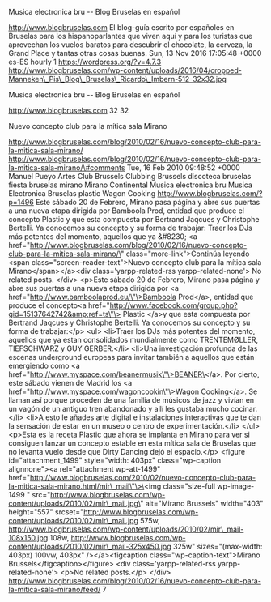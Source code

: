 Musica electronica bru -- Blog Bruselas en español

http://www.blogbruselas.com El blog-guía escrito por españoles en
Bruselas para los hispanoparlantes que viven aquí y para los turistas
que aprovechan los vuelos baratos para descubrir el chocolate, la
cerveza, la Grand Place y tantas otras cosas buenas. Sun, 13 Nov 2016
17:05:48 +0000 es-ES hourly 1 https://wordpress.org/?v=4.7.3
http://www.blogbruselas.com/wp-content/uploads/2016/04/cropped-Manneken\_Pis\_Blog\_Bruselas\_Ricardo\_Imbern-512-32x32.jpg

Musica electronica bru -- Blog Bruselas en español

http://www.blogbruselas.com 32 32

Nuevo concepto club para la mítica sala Mirano

http://www.blogbruselas.com/blog/2010/02/16/nuevo-concepto-club-para-la-mitica-sala-mirano/
http://www.blogbruselas.com/blog/2010/02/16/nuevo-concepto-club-para-la-mitica-sala-mirano/\#comments
Tue, 16 Feb 2010 09:48:52 +0000 Manuel Pueyo Artes Club Brussels
Clubbing Brussels discoteca bruselas fiesta bruselas mirano Mirano
Continental Musica electronica bru Musica Electronica Bruselas plastic
Wagon Cooking http://www.blogbruselas.com/?p=1496 Este sábado 20 de
Febrero, Mirano pasa página y abre sus puertas a una nueva etapa
dirigida por Bamboola Prod, entidad que produce el concepto Plastic y
que esta compuesta por Bertrand Jaqcues y Christophe Bertelli. Ya
conocemos su concepto y su forma de trabajar: Traer los DJs más potentes
del momento, aquellos que ya &\#8230; \<a
href=\"http://www.blogbruselas.com/blog/2010/02/16/nuevo-concepto-club-para-la-mitica-sala-mirano/\"
class=\"more-link\"\>Continúa leyendo \<span
class=\"screen-reader-text\"\>Nuevo concepto club para la mítica sala
Mirano\</span\>\</a\>\<div class=\'yarpp-related-rss
yarpp-related-none\'\> No related posts. \</div\> \<p\>Este sábado 20 de
Febrero, Mirano pasa página y abre sus puertas a una nueva etapa
dirigida por \<a href=\"http://www.bamboolaprod.eu/\"\>Bamboola
Prod\</a\>, entidad que produce el concepto\<a
href=\"http://www.facebook.com/group.php?gid=15137642742&amp;ref=ts\"\>
Plastic \</a\>y que esta compuesta por Bertrand Jaqcues y Christophe
Bertelli. Ya conocemos su concepto y su forma de trabajar:\</p\> \<ul\>
\<li\>Traer los DJs más potentes del momento, aquellos que ya estan
consolidados mundialmente como TRENTEMØLLER, TIEFSCHWARZ y GUY
GERBER.\</li\> \<li\>Una investigación profunda de las escenas
underground europeas para invitar también a aquellos que están
emergiendo como \<a
href=\"http://www.myspace.com/beanermusik\"\>BEANER\</a\>. Por cierto,
este sábado vienen de Madrid los \<a
href=\"http://www.myspace.com/wagoncookin\"\>Wagon Cooking\</a\>. Se
llaman así porque proceden de una familia de músicos de jazz y vivían en
un vagón de un antiguo tren abandonado y allí les gustaba mucho
cocinar.\</li\> \<li\>A esto le añades arte digital e instalaciones
interactivas que te dan la sensación de estar en un museo o centro de
experimentación.\</li\> \</ul\> \<p\>Esta es la receta Plastic que ahora
se implanta en Mirano para ver si consiguen lanzar un concepto estable
en esta mítica sala de Bruselas que no levanta vuelo desde que Dirty
Dancing dejó el espacio.\</p\> \<figure id=\"attachment\_1499\"
style=\"width: 403px\" class=\"wp-caption alignnone\"\>\<a
rel=\"attachment wp-att-1499\"
href=\"http://www.blogbruselas.com/2010/02/nuevo-concepto-club-para-la-mitica-sala-mirano.html/mir\_mail\"\>\<img
class=\"size-full wp-image-1499 \"
src=\"http://www.blogbruselas.com/wp-content/uploads/2010/02/mir\_mail.jpg\"
alt=\"Mirano Brussels\" width=\"403\" height=\"557\"
srcset=\"http://www.blogbruselas.com/wp-content/uploads/2010/02/mir\_mail.jpg
575w,
http://www.blogbruselas.com/wp-content/uploads/2010/02/mir\_mail-108x150.jpg
108w,
http://www.blogbruselas.com/wp-content/uploads/2010/02/mir\_mail-325x450.jpg
325w\" sizes=\"(max-width: 403px) 100vw, 403px\" /\>\</a\>\<figcaption
class=\"wp-caption-text\"\>Mirano Brussels\</figcaption\>\</figure\>
\<div class=\'yarpp-related-rss yarpp-related-none\'\> \<p\>No related
posts.\</p\> \</div\>
http://www.blogbruselas.com/blog/2010/02/16/nuevo-concepto-club-para-la-mitica-sala-mirano/feed/
7

